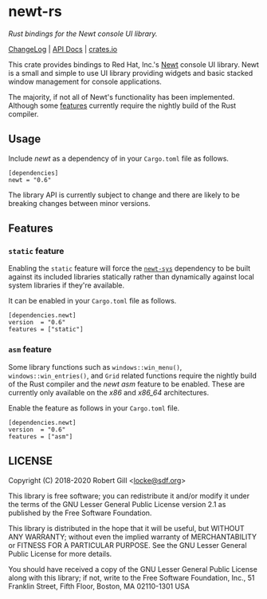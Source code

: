 # newt-rs

_Rust bindings for the Newt console UI library._

[ChangeLog](https://github.com/xelkarin/newt-rs/blob/v0.6.5/ChangeLog.md) |
[API Docs](https://docs.rs/newt/0.6.5/newt/) |
[crates.io](https://crates.io/crates/newt)

This crate provides bindings to Red Hat, Inc.'s [Newt][newt] console UI
library. Newt is a small and simple to use UI library providing widgets and
basic stacked window management for console applications.

The majority, if not all of Newt's functionality has been implemented.
Although some [features][asm_feature] currently require the nightly build of the
Rust compiler.

[newt]: https://pagure.io/newt
[asm_feature]: #asm_feature

## Usage

Include _newt_ as a dependency of in your `Cargo.toml` file as follows.

```
[dependencies]
newt = "0.6"
```

The library API is currently subject to change and there are likely to be
breaking changes between minor versions.

## Features

### `static` feature

Enabling the `static` feature will force the [`newt-sys`][newt_sys] dependency
to be built against its included libraries statically rather than dynamically
against local system libraries if they're available.

It can be enabled in your `Cargo.toml` file as follows.

```
[dependencies.newt]
version  = "0.6"
features = ["static"]
```

[newt_sys]: https://crates.io/crates/newt-sys

### <a name="asm_feature"></a> `asm` feature

Some library functions such as ``windows::win_menu()``,
``windows::win_entries()``, and ``Grid`` related functions require the nightly
build of the Rust compiler and the _newt_ _asm_ feature to be enabled. These
are currently only available on the _x86_ and <i>x86_64</i> architectures.

Enable the feature as follows in your `Cargo.toml` file.

```
[dependencies.newt]
version  = "0.6"
features = ["asm"]
```

## LICENSE

Copyright (C) 2018-2020  Robert Gill <<locke@sdf.org>>

This library is free software; you can redistribute it and/or
modify it under the terms of the GNU Lesser General Public
License version 2.1 as published by the Free Software Foundation.

This library is distributed in the hope that it will be useful,
but WITHOUT ANY WARRANTY; without even the implied warranty of
MERCHANTABILITY or FITNESS FOR A PARTICULAR PURPOSE.  See the GNU
Lesser General Public License for more details.

You should have received a copy of the GNU Lesser General Public
License along with this library; if not, write to the Free Software
Foundation, Inc., 51 Franklin Street, Fifth Floor, Boston, MA  02110-1301  USA
